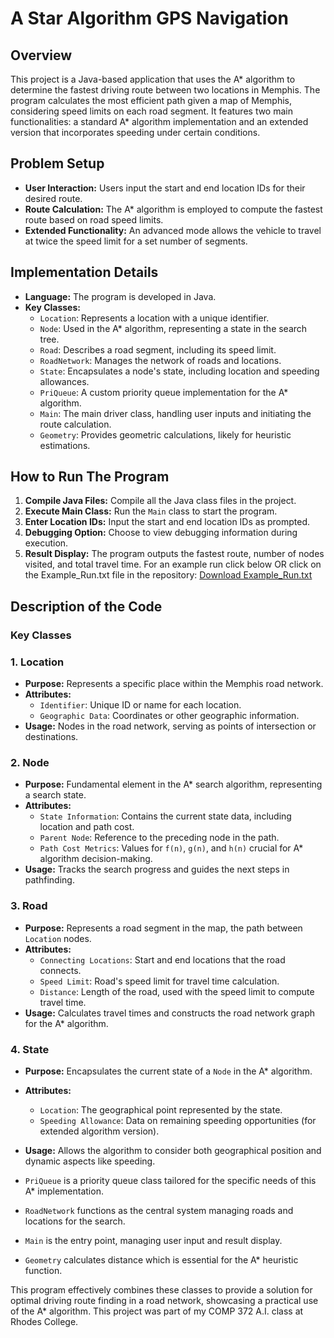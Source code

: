 # A Star Algorithm GPS Navigation

## Overview
This project is a Java-based application that uses the A* algorithm to determine the fastest driving route between two locations in Memphis. The program calculates the most efficient path given a map of Memphis, considering speed limits on each road segment. It features two main functionalities: a standard A* algorithm implementation and an extended version that incorporates speeding under certain conditions.

## Problem Setup
- **User Interaction:** Users input the start and end location IDs for their desired route.
- **Route Calculation:** The A* algorithm is employed to compute the fastest route based on road speed limits.
- **Extended Functionality:** An advanced mode allows the vehicle to travel at twice the speed limit for a set number of segments.

## Implementation Details
- **Language:** The program is developed in Java.
- **Key Classes:**
  - `Location`: Represents a location with a unique identifier.
  - `Node`: Used in the A* algorithm, representing a state in the search tree.
  - `Road`: Describes a road segment, including its speed limit.
  - `RoadNetwork`: Manages the network of roads and locations.
  - `State`: Encapsulates a node's state, including location and speeding allowances.
  - `PriQueue`: A custom priority queue implementation for the A* algorithm.
  - `Main`: The main driver class, handling user inputs and initiating the route calculation.
  - `Geometry`: Provides geometric calculations, likely for heuristic estimations.

## How to Run The Program
1. **Compile Java Files:** Compile all the Java class files in the project.
2. **Execute Main Class:** Run the `Main` class to start the program.
3. **Enter Location IDs:** Input the start and end location IDs as prompted.
4. **Debugging Option:** Choose to view debugging information during execution.
5. **Result Display:** The program outputs the fastest route, number of nodes visited, and total travel time.
For an example run click below OR click on the Example_Run.txt file in the repository:
[Download Example_Run.txt](https://github.com/Nick-Jacko/A-Star-Algorithm-GPS-Navigation/blob/main/Example_Run.txt)

## Description of the Code

### Key Classes

### 1. Location
- **Purpose:** Represents a specific place within the Memphis road network.
- **Attributes:**
  - `Identifier`: Unique ID or name for each location.
  - `Geographic Data`: Coordinates or other geographic information.
- **Usage:** Nodes in the road network, serving as points of intersection or destinations.

### 2. Node
- **Purpose:** Fundamental element in the A* search algorithm, representing a search state.
- **Attributes:**
  - `State Information`: Contains the current state data, including location and path cost.
  - `Parent Node`: Reference to the preceding node in the path.
  - `Path Cost Metrics`: Values for `f(n)`, `g(n)`, and `h(n)` crucial for A* algorithm decision-making.
- **Usage:** Tracks the search progress and guides the next steps in pathfinding.

### 3. Road
- **Purpose:** Represents a road segment in the map, the path between `Location` nodes.
- **Attributes:**
  - `Connecting Locations`: Start and end locations that the road connects.
  - `Speed Limit`: Road's speed limit for travel time calculation.
  - `Distance`: Length of the road, used with the speed limit to compute travel time.
- **Usage:** Calculates travel times and constructs the road network graph for the A* algorithm.

### 4. State
- **Purpose:** Encapsulates the current state of a `Node` in the A* algorithm.
- **Attributes:**
  - `Location`: The geographical point represented by the state.
  - `Speeding Allowance`: Data on remaining speeding opportunities (for extended algorithm version).
- **Usage:** Allows the algorithm to consider both geographical position and dynamic aspects like speeding.

- `PriQueue` is a priority queue class tailored for the specific needs of this A* implementation.
- `RoadNetwork` functions as the central system managing roads and locations for the search.
- `Main` is the entry point, managing user input and result display.
- `Geometry` calculates distance which is essential for the A* heuristic function.

This program effectively combines these classes to provide a solution for optimal driving route finding in a road network, showcasing a practical use of the A* algorithm. This project was part of my COMP 372 A.I. class at Rhodes College.

